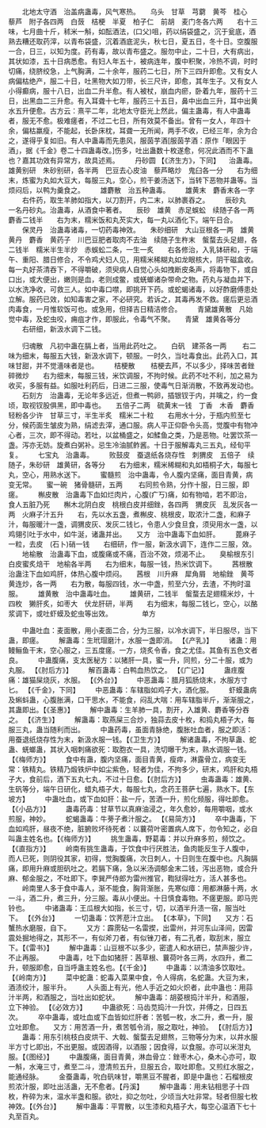 <!-- { "loadSidebar": true } -->
　　北地太守酒　治盖病蛊毒，风气寒热。　　乌头　甘草　芎藭　黄芩　桂心　藜芦　附子各四两　白蔹　桔梗　半夏　柏子仁　前胡　麦门冬各六两　　右十三味，七月曲十斤，秫米一斛，如酝酒法，(口父)咀，药以绢袋盛之，沉于瓮底，酒熟去糟还取药滓，以青布袋盛，沉着酒底泥头，秋七日，夏五日，冬十日。空腹服一合，日三，以知为度。药有毒，故以青布盛之。服勿中止，二十日，大有病出，其状如漆，五十日病悉愈。有妇人年五十，被病连年，腹中积聚，冷热不调，时时切痛，绕脐绞急，上气胸满，二十余年，服药二七日，所下三四升即愈。又有女人病偏枯绝产，服二十日，吐黑物大如刀带，长三尺许，即愈，其年生子。又有女人小得癫病，服十八日，出血二升半愈。有人被杖，崩血内瘀，卧着九年，服药十三日，出黑血二三升愈。有入耳聋十七年，服药三十五日，鼻中出血三升，耳中出黄水五升便愈。古方云：熹平二年，北地太守臣光上然此，偏主蛊毒，有人中蛊毒者，服无不愈。极难瘥者，不过二七日，所有效莫不备出。曾有一女人，年四十余，偏枯羸瘦，不能起，长卧床枕，耳聋一无所闻，两手不收，已经三年，余为合之，遂得乎复如旧。有人中蛊毒而先患风，服茵芋酒[服茵芋酒：原作「眼因于酒」，据《千金》卷二十四蛊毒改。]伤多，吐出蛊数十枚遂愈，何况此酒而不下蛊也？嘉其功效有异常方，故具述焉。
　　丹砂圆 【《济生方》，下同】 　治蛊毒。　　雄黄别研　朱砂别研，各半两　巴豆去心皮油　藜芦略炒　鬼臼各一分　　右为细末，炼蜜为丸如大豆大，每服三丸，空心，煎干姜汤送下，当转下恶物并蛊等。当烦闷后，以鸭为羹食之。
　　雄麝散　治五种蛊毒。
　　雄黄末　麝香末各一字
　　右件药，取生羊肺如指大，以刀割开，内二末，以肺裹吞之。
　　辰砂丸　一名丹砂丸。治蛊毒，从酒食中著者。　　辰砂　雄黄　赤足蜈蚣　续随子各一两　麝香二钱半　　右为末，糯米饭和丸芡实大，每一丸以酒化下。端午日合。
　　保灵丹　治蛊毒诸毒，一切药毒神效。　　朱砂细研　大山豆根各一两　雄黄　黄丹　麝香　黄药子　川巴豆肥者取肉不去油　续随子生杵末　螌蝥去头足翅，各二钱半　糯米半生半炒　赤蜈蚣二条，一生一炙　　右各修治，入乳钵研和，于端午、重阳、腊日修合，不令鸡犬妇人见，用糯米稀糊丸如龙眼核大，阴干磁盒收。每一丸好茶清吞下，不得嚼破，须臾病人自觉心头如拽断皮条声，将毒物下，或自口出，或大便出，嫩则是血，老则成鳖，或蜣螂诸杂带命之物。药丸与凝血并下，以水洗净收，可救三人。如中毒口噤，即挑开下药。或蛇蝎诸毒，以好酢磨傅患处立解。服药已效，如知毒害之家，不必研究。若诉之，其毒再发不救。瘥后更忌酒肉毒食，一月惟软饭可也。或急用，但择吉日精洁修合。
　　青黛雄黄散　凡始觉中毒，及蛇虫咬，痈疽才作，即服此，令毒气不聚。　　青黛　雄黄各等分
　　右研细，新汲水调下二钱。

　　归魂散　凡初中蛊在膈上者，当用此药吐之。　　白矾　建茶各一两
　　右二味为细末，每服五大钱，新汲水调下，顿服。一时久，当吐毒食出。此药入口，其味甘甜，并不觉濇味者是也。
　　桔梗散
　　桔梗去芦，不以多少，择味苦者銼碎微炒　　右为细末，每服三钱，米饮调服，不拘时候。此药不吐不利，加之易为收买，多服有益。如服吐利药后，日进二三服，使毒气日渐消散，不致再发动也。
　　石刻方　治蛊毒，无论年多远近，但煮一鸭卵，插银钗于内，并噙之，约一食顷，取视钗股俱黑，即中毒也。　　五倍子二两　硫黄末一钱　丁香　木香　麝香　轻粉各少许　甘草三寸，半生半炙　糯米二十粒　　右用水十分，于瓶内煎至七分，候药面生皱皮为熟，绢滤去滓，通口服。病人平正仰卧令头高，觉腹中有物冲心者，三次，即不得动。若吐，以盆桶盛之，如鰇鱼之类，乃是恶物。吐罢饮茶一盏。泻亦无妨。旋煮白粥补。忌生冷油腻鲊酱。十日于服解毒丸三五丸，经旬平复。
　　七宝丸　治蛊毒。
　　败鼓皮　蚕退纸各烧存性　刺猬皮　五倍子　续随子，朱砂研　雄黄研，各等分　　右为细末，糯米稀糊和丸如梧桐子大，每服七丸，空心，用熟水送下。
　　蜜髓煎　治中蛊毒，令人腹内坚痛，面目青黄，病变无常。　　蜜一碗　猪骨髓研，五两
　　右同煎令熟，分作十服，日三服，即瘥。
　　槲皮散　治蛊毒下血如烂肉片，心腹(疒丂)痛，如有物啮，若不即治，食人五脏乃死　　槲木北阴白皮　桃根白皮并细銼，各四两　猬皮灰　乱发灰各一两　火麻子汁五升　　右，先以水五盏，煮槲皮、桃根皮，取浓汁二盏，和麻子汁，每服暖汁一盏，调猬皮灰、发灰二钱匕，令患人少食旦食，须臾用水一盏，以鸡翎引吐于水中，如牛涎，诸蛊并出。　　又方　治中蛊毒下血如肝。
　　蓖麻子一粒，去皮　(石卜)硝一钱　　右细研，作一服，新汲水调下，连作二三服，效。
　　地榆散　治蛊毒下血，或腹痛或不痛，百治不效，烦渴不止。　　臭榆根东引白皮蜜炙焙干　地榆各半两　　右为细末，每服一钱，热米饮调下。
　　茜根散　治蛊注下血如鸡肝，体热心腹中烦闷。　　茜根　川升麻　犀角屑　地榆銼　黄芩　黄连炒，各一两　　右为散，每服四钱，水一中盏，煎至六分，去渣，不拘时温服。
　　雄黄散　治中蛊毒吐血。
　　雄黄研，二钱半　螌蝥去足翅糯米炒，十四枚　獭肝炙，如枣大　伏龙肝研，半两　　右为细末，每服二钱匕，空心，以酪浆调下，或吐虾蟆及蛇虫等出效。
　　　　单方

　　中蛊吐血：麦面散，用小麦面二合，分为三服，以冷水调下，半日服尽，当下蛊，即瘥。
　　解蛊毒：生玳瑁磨汁，水服一盏即消。 【《产乳》】
　　诸蛊：用鳗鲡鱼干末，空心服之，三五度瘥。一方，烧炙令香，食之尤佳。其鱼有五色文者良。
　　中蛊腹痛，支太医秘方：以猪肝一具，蜜一升，同煎，分二十服，或为丸服。 【《肘后方》】
　　解百蛊毒：白鸭血热饮之。 【《广记》】
　　蛊疰腹痛：雄猫屎烧灰，水服。 【《外台》】
　　中恶蛊毒：腊月狐肠烧末，水服方寸匕。 【《千金》，下同】
　　中恶蛊毒：车辖脂如鸡子大，酒化服。
　　虾蟆蛊病及蝌蚪蛊，心腹胀满，口干思水，不能食，闷乱大喘：用车辖脂半斤，渐渐服之，其蛊即出。【《圣惠》】
　　解中蛊毒：生羊肺一具，割开，入雄黄、麝香等分吞之。 【《济生》】
　　解蛊毒：取燕屎三合炒，独蒜去皮十枚，和捣丸梧子大，每服三丸，蛊当随利而出。
　　中蛊药毒，虽面青脉绝，腹胀吐血者，服之即活：用蚕退纸烧存性为末，新汲水服一钱。【《卫生方》】
　　解诸蛊毒，不拘草蛊、蛇蛊、蜣螂蛊，其状入咽刺痛欲死：取胞衣一具，洗切曝干为末，熟水调服一钱。【《梅师方》】
　　食中有蛊，腹内坚痛，面目青黄，瘦瘁，淋露骨立，病变无常：铁精丸。铁精乃煅铁炉中如尘紫色，轻者为佳，不拘多少，研末，鸡肝和丸梧子大，食前后，酒下五丸七丸，不过十日愈。【《肘后方》】
　　虫毒蛊毒：雄黄、生矾等分，端午日研化，蜡丸梧子大，每服七丸，念药王菩萨七遍，熟水下。【东坡方】
　　中蛊吐血，或下血如肝：盐一斤，苦酒一升，煎化频服，得吐即愈。 【《小品方》】
　　蛊毒药毒：甘草节以真麻油浸之，年久愈妙，每用嚼咽，或水煎服，神妙。
　　蛇蝎蛊毒：牛蒡子煮汁服之。 【《易简方》】
　　卒中蛊毒，下血如鸡肝，昼夜不绝，脏腑败坏待死者：以蘘荷叶密置病人席下，勿令知之，必自叫蛊主姓名也。【《梅师方》】
　　挑生蛊毒，野葛毒：并以升麻多煎，频饮之。 【《直指方》】
　　岭南有挑生蛊毒，于饮食中行厌胜法，鱼肉能反生于人腹中，而人已死，则阴役其家，初得，觉胸腹痛，次日刺人，十日则生在腹中也。凡胸膈痛，即用升麻或胆矾吐之。若膈下痛，急以米汤调郁金末二钱，泻出恶物，或合升麻、郁金服之，不吐即下。李巽严侍郎为雷州推官，鞫狱得吐方，活人甚多也。
　　岭南里人多于食中毒人，渐不能食，胸背渐胀，先寒似瘴：用都淋藤十两，水一斗，酒二升，煮三升，分三服。毒从小便出。十日慎食毒物。不瘥更服。即马兜铃也。
　　中诸蛊毒：王瓜根大如指，长三寸，切，以酒半升渍一宿，服当吐下。 【《外台》】
　　一切蛊毒：饮荠苨汁立出。 【《本草》，下同】　　又方：石蟹热水磨服，自下。
　　又方：霹雳砧一名雷揳，出雷州，并河东山泽间，因雷震处掘地得之，其形不一，有似斧刀者，有似锉刀者，有二孔者，取刮末，服立下。【《雷书》】
　　解中蛊毒：山豆根不以多少，密遣人和水研已，禁声服少许，不止再服。
　　中蛊毒，吐下血如猪肝：茜草根、蘘荷叶各三两，水四升，煮二升，顿服即愈，自当呼蛊主姓名也。【《千金》】
　　中蛊毒：以清油多饮取吐。 【《岭南方》】
　　菜中蛇蛊：蛇毒入菜果中食，令人得病，名蛇蛊。大豆为末，酒渍绞汁，服半升。
　　人头面上有光，他人手近之如火炽者，此中蛊也：用蒜汁半两，和酒服之，当吐出如蛇状。
　　解中蛊毒：胡荽根捣汁半升，和酒服，立下神验。 【《必效方》】
　　中蛊欲死：马齿苋捣汁一升饮，并傅之，日四五次。
　　卒中蛊毒，或吐血或下血皆如烂肝者：苦瓠一枚，水二升，煮一升，服立吐即愈。　　又方：用苦酒一升，煮苦瓠令消，服之取吐，神验。 【《肘后方》】
　　蛊毒：用东引桃枝白皮烘干、大戟、螌蝥去足翅熬，三物等分为末，以井水服半方寸匕即出，不出更服。或因酒得，以酒服；因食得，以食服。亦可以米泔丸服。【《图经》】
　　中蛊腹痛，面目青黄，淋血骨立：銼枣木心，桑木心亦可，取一斛，水淹三寸，煮至二斗，澄清煎五升，旦服五合，取吐即愈。又煎红水服之，能通经脉。
　　金蚕蛊毒，吮白矾味甘，嚼黑豆不腥者，即是中蛊也：石榴根皮煎浓汁服，即吐出活蛊，无不愈者。【丹溪】
　　解中蛊毒：用未钻相思子十四枚，杵碎为末，温水半盏和服。欲吐，抑之勿吐，少顷当大吐非常。轻者但服七枚神效。【《外台》】
　　解中蛊毒：平胃散，以生漆和丸梧子大，每空心温酒下七十丸至百丸。
